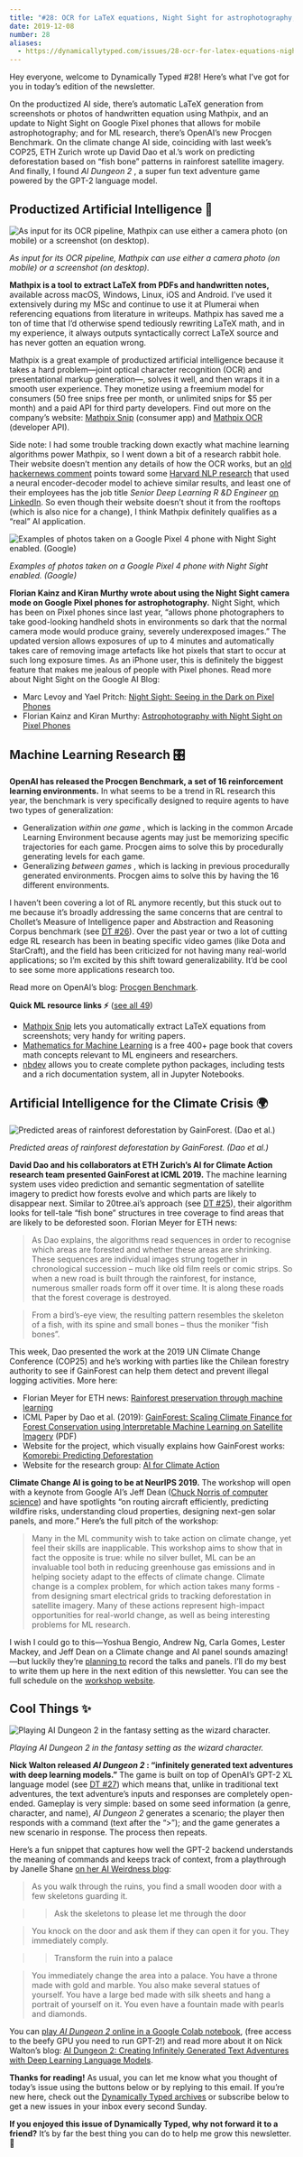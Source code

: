 ```yaml
---
title: "#28: OCR for LaTeX equations, Night Sight for astrophotography, and a GPT-2-powered text adventure "
date: 2019-12-08
number: 28
aliases:
  - https://dynamicallytyped.com/issues/28-ocr-for-latex-equations-night-sight-for-astrophotography-and-a-gpt-2-powered-text-adventure-212704
---
```


Hey everyone, welcome to Dynamically Typed #28!
Here’s what I’ve got for you in today’s edition of the newsletter.

On the productized AI side, there’s automatic LaTeX generation from screenshots or photos of handwritten equation using Mathpix, and an update to Night Sight on Google Pixel phones that allows for mobile astrophotography; and for ML research, there’s OpenAI’s new Procgen Benchmark.
On the climate change AI side, coinciding with last week’s COP25, ETH Zurich wrote up David Dao et al.’s work on predicting deforestation based on “fish bone” patterns in rainforest satellite imagery.
And finally, I found _AI Dungeon 2_ , a super fun text adventure game powered by the GPT-2 language model.

## Productized Artificial Intelligence 🔌

![As input for its OCR pipeline, Mathpix can use either a camera photo (on mobile) or a screenshot (on desktop).](https://s3.amazonaws.com/revue/items/images/005/303/052/mail/cd8dce891bb8a5587a2cb53f1e58e89c.png?1575742562)

_As input for its OCR pipeline, Mathpix can use either a camera photo (on mobile) or a screenshot (on desktop)._

**Mathpix is a tool to extract LaTeX from PDFs and handwritten notes,** available across macOS, Windows, Linux, iOS and Android.
I’ve used it extensively during my MSc and continue to use it at Plumerai when referencing equations from literature in writeups.
Mathpix has saved me a ton of time that I’d otherwise spend tediously rewriting LaTeX math, and in my experience, it always outputs syntactically correct LaTeX source and has never gotten an equation wrong.

Mathpix is a great example of productized artificial intelligence because it takes a hard problem—joint optical character recognition (OCR) and presentational markup generation—, solves it well, and then wraps it in a smooth user experience.
They monetize using a freemium model for consumers (50 free snips free per month, or unlimited snips for $5 per month) and a paid API for third party developers.
Find out more on the company’s website: [Mathpix Snip](https://mathpix.com/?utm_campaign=Dynamically%20Typed&utm_medium=email&utm_source=Revue%20newsletter) (consumer app) and [Mathpix OCR](https://mathpix.com/ocr?utm_campaign=Dynamically%20Typed&utm_medium=email&utm_source=Revue%20newsletter) (developer API).

Side note: I had some trouble tracking down exactly what machine learning algorithms power Mathpix, so I went down a bit of a research rabbit hole.
Their website doesn’t mention any details of how the OCR works, but an [old hackernews comment](https://news.ycombinator.com/item?id=16537103&utm_campaign=Dynamically%20Typed&utm_medium=email&utm_source=Revue%20newsletter) points toward some [Harvard NLP research](http://lstm.seas.harvard.edu/latex/?utm_campaign=Dynamically%20Typed&utm_medium=email&utm_source=Revue%20newsletter) that used a neural encoder-decoder model to achieve similar results, and least one of their employees has the job title _Senior Deep Learning R &D Engineer_ [on LinkedIn](https://www.linkedin.com/company/mathpix/people/?utm_campaign=Dynamically%20Typed&utm_medium=email&utm_source=Revue%20newsletter).
So even though their website doesn’t shout it from the rooftops (which is also nice for a change), I think Mathpix definitely qualifies as a “real” AI application.

![Examples of photos taken on a Google Pixel 4 phone with Night Sight enabled. (Google)](https://s3.amazonaws.com/revue/items/images/005/303/197/mail/80117bf64199303aec117a139bba536f.png?1575750888)

_Examples of photos taken on a Google Pixel 4 phone with Night Sight enabled. (Google)_

**Florian Kainz and Kiran Murthy wrote about using the Night Sight camera mode on Google Pixel phones for astrophotography.**
Night Sight, which has been on Pixel phones since last year, “allows phone photographers to take good-looking handheld shots in environments so dark that the normal camera mode would produce grainy, severely underexposed images.” The updated version allows exposures of up to 4 minutes and automatically takes care of removing image artefacts like hot pixels that start to occur at such long exposure times.
As an iPhone user, this is definitely the biggest feature that makes me jealous of people with Pixel phones.
Read more about Night Sight on the Google AI Blog:

* Marc Levoy and Yael Pritch: [Night Sight: Seeing in the Dark on Pixel Phones](https://ai.googleblog.com/2018/11/night-sight-seeing-in-dark-on-pixel.html?utm_campaign=Dynamically%20Typed&utm_medium=email&utm_source=Revue%20newsletter)
* Florian Kainz and Kiran Murthy: [Astrophotography with Night Sight on Pixel Phones](https://ai.googleblog.com/2019/11/astrophotography-with-night-sight-on.html?utm_campaign=Dynamically%20Typed&utm_medium=email&utm_source=Revue%20newsletter)

## Machine Learning Research 🎛

**OpenAI has released the Procgen Benchmark, a set of 16 reinforcement learning environments.**
In what seems to be a trend in RL research this year, the benchmark is very specifically designed to require agents to have two types of generalization:

* Generalization _within one game_ , which is lacking in the common Arcade Learning Environment because agents may just be memorizing specific trajectories for each game. Procgen aims to solve this by procedurally generating levels for each game.
* Generalizing _between games_ , which is lacking in previous procedurally generated environments. Procgen aims to solve this by having the 16 different environments.

I haven’t been covering a lot of RL anymore recently, but this stuck out to me because it’s broadly addressing the same concerns that are central to Chollet’s Measure of Intelligence paper and Abstraction and Reasoning Corpus benchmark (see [DT #26](https://dynamicallytyped.com/issues/26-chollet-s-measure-of-intelligence-and-bert-in-google-search-207148?utm_campaign=Dynamically%20Typed&utm_medium=email&utm_source=Revue%20newsletter)).
Over the past year or two a lot of cutting edge RL research has been in beating specific video games (like Dota and StarCraft), and the field has been criticized for not having many real-world applications; so I’m excited by this shift toward generalizability.
It’d be cool to see some more applications research too.

Read more on OpenAI’s blog: [Procgen Benchmark](https://openai.com/blog/procgen-benchmark/?utm_campaign=Dynamically%20Typed&utm_medium=email&utm_source=Revue%20newsletter).

**Quick ML resource links ⚡️** ([see all 49](https://www.notion.so/adab36fecaea4306880898f41dcb9cb3?utm_campaign=Dynamically%20Typed&utm_medium=email&utm_source=Revue%20newsletter&v=cb3a74562c914234ac171931dad6c2e4))

* [Mathpix Snip](https://mathpix.com/?utm_campaign=Dynamically%20Typed&utm_medium=email&utm_source=Revue%20newsletter) lets you automatically extract LaTeX equations from screenshots; very handy for writing papers.
* [Mathematics for Machine Learning](https://mml-book.github.io/?utm_campaign=Dynamically%20Typed&utm_medium=email&utm_source=Revue%20newsletter) is a free 400+ page book that covers math concepts relevant to ML engineers and researchers.
* [nbdev](https://nbdev.fast.ai/?utm_campaign=Dynamically%20Typed&utm_medium=email&utm_source=Revue%20newsletter) allows you to create complete python packages, including tests and a rich documentation system, all in Jupyter Notebooks.

## Artificial Intelligence for the Climate Crisis 🌍

![Predicted areas of rainforest deforestation by GainForest. (Dao et al.)](https://s3.amazonaws.com/revue/items/images/005/303/125/mail/b5a3b0b9fac70b657747bf0f790b54dd.jpeg?1575748060)

_Predicted areas of rainforest deforestation by GainForest. (Dao et al.)_

**David Dao and his collaborators at ETH Zurich’s AI for Climate Action research team presented GainForest at ICML 2019.**
The machine learning system uses video prediction and semantic segmentation of satellite imagery to predict how forests evolve and which parts are likely to disappear next.
Similar to 20tree.ai’s approach (see [DT #25](https://dynamicallytyped.com/issues/25-ai-powered-rainforest-monitoring-google-s-pixel-4-and-openai-s-rubik-s-cube-solving-robot-hand-204685?utm_campaign=Dynamically%20Typed&utm_medium=email&utm_source=Revue%20newsletter)), their algorithm looks for tell-tale “fish bone” structures in tree coverage to find areas that are likely to be deforested soon.
Florian Meyer for ETH news:

> As Dao explains, the algorithms read sequences in order to recognise which areas are forested and whether these areas are shrinking.
> These sequences are individual images strung together in chronological succession – much like old film reels or comic strips.
> So when a new road is built through the rainforest, for instance, numerous smaller roads form off it over time.
> It is along these roads that the forest coverage is destroyed.

> From a bird’s-​eye view, the resulting pattern resembles the skeleton of a fish, with its spine and small bones – thus the moniker “fish bones”.

This week, Dao presented the work at the 2019 UN Climate Change Conference (COP25) and he’s working with parties like the Chilean forestry authority to see if GainForest can help them detect and prevent illegal logging activities.
More here:

* Florian Meyer for ETH news: [Rainforest preservation through machine learning](https://ethz.ch/en/news-and-events/eth-news/news/2019/12/rainforest-preservation-through-machine-learning.html?utm_campaign=Dynamically%20Typed&utm_medium=email&utm_source=Revue%20newsletter)
* ICML Paper by Dao et al. (2019): [GainForest: Scaling Climate Finance for Forest Conservation using Interpretable Machine Learning on Satellite Imagery](https://www.climatechange.ai/CameraReady/73/CameraReadySubmission/gainforest.pdf?utm_campaign=Dynamically%20Typed&utm_medium=email&utm_source=Revue%20newsletter) (PDF)
* Website for the project, which visually explains how GainForest works: [Komorebi: Predicting Deforestation](https://climateai.org/deforestation?utm_campaign=Dynamically%20Typed&utm_medium=email&utm_source=Revue%20newsletter)
* Website for the research group: [AI for Climate Action](https://climateai.org/?utm_campaign=Dynamically%20Typed&utm_medium=email&utm_source=Revue%20newsletter)

**Climate Change AI is going to be at NeurIPS 2019.**
The workshop will open with a keynote from Google AI’s Jeff Dean ([Chuck Norris of computer science](https://www.quora.com/What-are-all-the-Jeff-Dean-facts?utm_campaign=Dynamically%20Typed&utm_medium=email&utm_source=Revue%20newsletter)) and have spotlights “on routing aircraft efficiently, predicting wildfire risks, understanding cloud properties, designing next-gen solar panels, and more.” Here’s the full pitch of the workshop:

> Many in the ML community wish to take action on climate change, yet feel their skills are inapplicable.
> This workshop aims to show that in fact the opposite is true: while no silver bullet, ML can be an invaluable tool both in reducing greenhouse gas emissions and in helping society adapt to the effects of climate change.
> Climate change is a complex problem, for which action takes many forms - from designing smart electrical grids to tracking deforestation in satellite imagery.
> Many of these actions represent high-impact opportunities for real-world change, as well as being interesting problems for ML research.

I wish I could go to this—Yoshua Bengio, Andrew Ng, Carla Gomes, Lester Mackey, and Jeff Dean on a Climate change and AI panel sounds amazing!—but luckily they’re [planning to](https://twitter.com/ClimateChangeAI/status/1203420430855528451?utm_campaign=Dynamically%20Typed&utm_medium=email&utm_source=Revue%20newsletter) record the talks and panels.
I’ll do my best to write them up here in the next edition of this newsletter.
You can see the full schedule on the [workshop website](https://www.getrevue.co/app/issues/current?utm_campaign=Dynamically%20Typed&utm_medium=email&utm_source=Revue%20newsletter).

## Cool Things ✨

![Playing AI Dungeon 2 in the fantasy setting as the wizard character.](https://s3.amazonaws.com/revue/items/images/005/302/804/mail/00cf548e42de1cd2587278966a5925bc.png?1575734565)

_Playing AI Dungeon 2 in the fantasy setting as the wizard character._

**Nick Walton released _AI Dungeon 2_ : “infinitely generated text adventures with deep learning models.”** The game is built on top of OpenAI’s GPT-2 XL language model (see [DT #27](https://dynamicallytyped.com/issues/27-google-s-teachable-machine-2-0-openai-s-gpt-2-xl-and-capturing-solar-energy-with-ai-209719?utm_campaign=Dynamically%20Typed&utm_medium=email&utm_source=Revue%20newsletter)) which means that, unlike in traditional text adventures, the text adventure’s inputs and responses are completely open-ended.
Gameplay is very simple: based on some seed information (a genre, character, and name), _AI Dungeon 2_ generates a scenario; the player then responds with a command (text after the “>”); and the game generates a new scenario in response.
The process then repeats.

Here’s a fun snippet that captures how well the GPT-2 backend understands the meaning of commands and keeps track of context, from a playthrough by Janelle Shane [on her AI Weirdness blog](https://aiweirdness.com/post/189511103367/play-ai-dungeon-2-become-a-dragon-eat-the-moon?utm_campaign=Dynamically%20Typed&utm_medium=email&utm_source=Revue%20newsletter):

> As you walk through the ruins, you find a small wooden door with a few skeletons guarding it.

> > Ask the skeletons to please let me through the door

> You knock on the door and ask them if they can open it for you.
> They immediately comply.

> > Transform the ruin into a palace

> You immediately change the area into a palace.
> You have a throne made with gold and marble.
> You also make several statues of yourself.
> You have a large bed made with silk sheets and hang a portrait of yourself on it.
> You even have a fountain made with pearls and diamonds.

You can [play _AI Dungeon 2_ online in a Google Colab notebook](https://colab.research.google.com/github/nickwalton/AIDungeon/blob/master/AIDungeon_2.ipynb?utm_campaign=Dynamically%20Typed&utm_medium=email&utm_source=Revue%20newsletter#scrollTo=YjArwbWh6XwN), (free access to the beefy GPU you need to run GPT-2!) and read more about it on Nick Walton’s blog: [AI Dungeon 2: Creating Infinitely Generated Text Adventures with Deep Learning Language Models](https://pcc.cs.byu.edu/2019/11/21/ai-dungeon-2-creating-infinitely-generated-text-adventures-with-deep-learning-language-models/?utm_campaign=Dynamically%20Typed&utm_medium=email&utm_source=Revue%20newsletter).

**Thanks for reading!**
As usual, you can let me know what you thought of today’s issue using the buttons below or by replying to this email.
If you’re new here, check out the [Dynamically Typed archives](https://dynamicallytyped.com/?utm_campaign=Dynamically%20Typed&utm_medium=email&utm_source=Revue%20newsletter) or subscribe below to get a new issues in your inbox every second Sunday.

**If you enjoyed this issue of Dynamically Typed, why not forward it to a friend?**
It’s by far the best thing you can do to help me grow this newsletter.
🌱